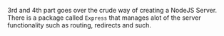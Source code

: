 3rd and 4th part goes over the crude way of creating a NodeJS Server. There is a package called `Express` that manages alot of the server functionality such as routing, redirects and such.